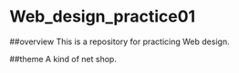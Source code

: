 # Web_design_practice01

##overview
This is a repository for practicing Web design.

##theme
A kind of net shop.
